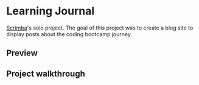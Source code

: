# Learning Journal

[Scrimba](https://scrimba.com/)'s solo project. The goal of this project was to create a blog site to display posts about the coding bootcamp journey.

## Preview



## Project walkthrough
